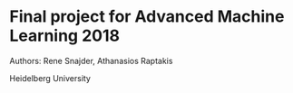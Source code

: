 # Final project for Advanced Machine Learning 2018

Authors: Rene Snajder, Athanasios Raptakis

Heidelberg University

